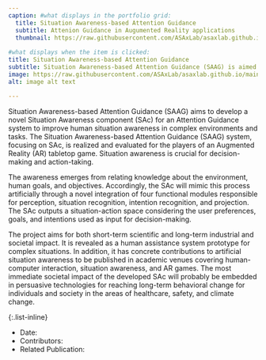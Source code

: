 ```yaml
---
caption: #what displays in the portfolio grid:
  title: Situation Awareness-based Attention Guidance
  subtitle: Attenion Guidance in Augumented Reality applications
  thumbnail: https://raw.githubusercontent.com/ASAxLab/asaxlab.github.io/main/assets/img/portfolio/saag.jpg
  
#what displays when the item is clicked:
title: Situation Awareness-based Attention Guidance
subtitle: Situation Awareness-based Attention Guidance (SAAG) is aimed at developing a novel Situation Awareness component (SAc) for an Attention Guidance system to improve human situation awareness in complex environments and tasks. 
image: https://raw.githubusercontent.com/ASAxLab/asaxlab.github.io/main/assets/img/portfolio/saag.jpg
alt: image alt text

---
```

Situation Awareness-based Attention Guidance (SAAG) aims to develop a novel Situation Awareness component (SAc) for an Attention Guidance system to improve human situation awareness in complex environments and tasks. 
The Situation Awareness-based Attention Guidance (SAAG) system, focusing on SAc, is realized and evaluated for the players of an Augmented Reality (AR) tabletop game. Situation awareness is crucial for decision-making and action-taking.

The awareness emerges from relating knowledge about the environment, human goals, and objectives. Accordingly, the SAc will mimic this process artificially through a novel integration of four functional modules responsible for perception, situation recognition, intention recognition, and projection. 
The SAc outputs a situation-action space considering the user preferences, goals, and intentions used as input for decision-making.

The project aims for both short-term scientific and long-term industrial and societal impact. It is revealed as a human assistance system prototype for complex situations. 
In addition, it has concrete contributions to artificial situation awareness to be published in academic venues covering human-computer interaction, situation awareness, and AR games. 
The most immediate societal impact of the developed SAc will probably be embedded in persuasive technologies for reaching long-term behavioral change for individuals and society in the areas of healthcare, safety, and climate change.

{:.list-inline} 
- Date: 
- Contributors: 
- Related Publication:

